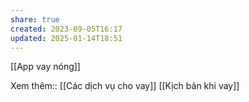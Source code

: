 ```yaml
---
share: true
created: 2023-09-05T16:17
updated: 2025-01-14T18:51
---
```

[[App vay nóng]]

Xem thêm:: [[Các dịch vụ cho vay]]
[[Kịch bản khi vay]]